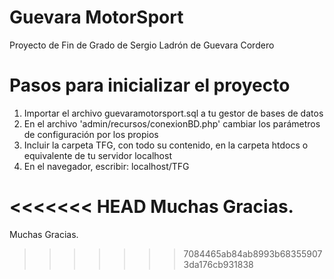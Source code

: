 # Guevara MotorSport
Proyecto de Fin de Grado de Sergio Ladrón de Guevara Cordero

# Pasos para inicializar el proyecto
1. Importar el archivo guevaramotorsport.sql a tu gestor de bases de datos
2. En el archivo 'admin/recursos/conexionBD.php' cambiar los parámetros de configuración por los propios
3. Incluir la carpeta TFG, con todo su contenido, en la carpeta htdocs o equivalente de tu servidor localhost
4. En el navegador, escribir: localhost/TFG


<<<<<<< HEAD
Muchas Gracias.
=======
Muchas Gracias.
>>>>>>> 7084465ab84ab8993b683559073da176cb931838
